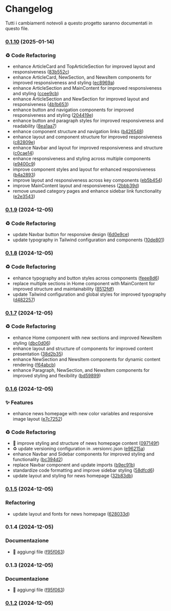 # Changelog

Tutti i cambiamenti notevoli a questo progetto saranno documentati in questo file.

### [0.1.10](https://github.com/Smailen5/Frontend-Mentor-Challenge---/compare/news-homepage@0.1.9...news-homepage@0.1.10) (2025-01-14)


### ♻️ Code Refactoring

* enhance ArticleCard and TopArticleSection for improved layout and responsiveness ([83b552c](https://github.com/Smailen5/Frontend-Mentor-Challenge---/commit/83b552c89e1945a363c916342a1102b000535f8e))
* enhance ArticleCard, NewSection, and NewsItem components for improved responsiveness and styling ([ec8969a](https://github.com/Smailen5/Frontend-Mentor-Challenge---/commit/ec8969a1d2883c8f2f60de6d3ab7276e90143e6f))
* enhance ArticleSection and MainContent for improved responsiveness and styling ([ccee9cb](https://github.com/Smailen5/Frontend-Mentor-Challenge---/commit/ccee9cb80c3cc4525b4abae9a042762e1b1d6106))
* enhance ArticleSection and NewSection for improved layout and responsiveness ([4b1b653](https://github.com/Smailen5/Frontend-Mentor-Challenge---/commit/4b1b653f18123e32cfda4e849380603772c11a1e))
* enhance button and navigation components for improved responsiveness and styling ([204419e](https://github.com/Smailen5/Frontend-Mentor-Challenge---/commit/204419eb14e1bd51af2779c4cc99ae7b1cc2f147))
* enhance button and paragraph styles for improved responsiveness and readability ([8ea1aa7](https://github.com/Smailen5/Frontend-Mentor-Challenge---/commit/8ea1aa726f8167cb2969bdd5967f7e4029e4b4bb))
* enhance component structure and navigation links ([b426548](https://github.com/Smailen5/Frontend-Mentor-Challenge---/commit/b4265488997df88b4f332375a2f7da953e287df9))
* enhance layout and component structure for improved responsiveness ([c82809e](https://github.com/Smailen5/Frontend-Mentor-Challenge---/commit/c82809e4b8f6a2e5ae2ab12a6a91e85d2ce4cedc))
* enhance Navbar and layout for improved responsiveness and structure ([c0cae14](https://github.com/Smailen5/Frontend-Mentor-Challenge---/commit/c0cae14b233cac05145e4f2d9b9967afbebc784c))
* enhance responsiveness and styling across multiple components ([e9400c9](https://github.com/Smailen5/Frontend-Mentor-Challenge---/commit/e9400c9ab1aace28a62baa14a37534ff002f8256))
* improve component styles and layout for enhanced responsiveness ([b4a2893](https://github.com/Smailen5/Frontend-Mentor-Challenge---/commit/b4a2893d1e30ed6a4281b2a577647bc4f939efe6))
* improve layout and responsiveness across key components ([eb5b454](https://github.com/Smailen5/Frontend-Mentor-Challenge---/commit/eb5b454058f695aa4a33eab0116c2e6437e3940d))
* improve MainContent layout and responsiveness ([2bbb39d](https://github.com/Smailen5/Frontend-Mentor-Challenge---/commit/2bbb39de26aba1a486808dd4f6689363bb8da8eb))
* remove unused category pages and enhance sidebar link functionality ([e2e3543](https://github.com/Smailen5/Frontend-Mentor-Challenge---/commit/e2e35433f87ece706e9c30bca8ce919ff628da72))

### [0.1.9](https://github.com/Smailen5/Frontend-Mentor-Challenge---/compare/news-homepage@0.1.8...news-homepage@0.1.9) (2024-12-05)


### ♻️ Code Refactoring

* update Navbar button for responsive design ([6d0e9ce](https://github.com/Smailen5/Frontend-Mentor-Challenge---/commit/6d0e9cef7e20ed28d070986f48ce3471b3d206d7))
* update typography in Tailwind configuration and components ([10de801](https://github.com/Smailen5/Frontend-Mentor-Challenge---/commit/10de801851971895fee81d24a2d0addeb65b326e))

### [0.1.8](https://github.com/Smailen5/Frontend-Mentor-Challenge---/compare/news-homepage@0.1.7...news-homepage@0.1.8) (2024-12-05)


### ♻️ Code Refactoring

* enhance typography and button styles across components ([feee8d6](https://github.com/Smailen5/Frontend-Mentor-Challenge---/commit/feee8d6c57e721fc7ceb6fdb3b1536bbf5251c44))
* replace multiple sections in Home component with MainContent for improved structure and maintainability ([8512fdf](https://github.com/Smailen5/Frontend-Mentor-Challenge---/commit/8512fdf9ad702724b6a0a75f63ca1d020925a6f5))
* update Tailwind configuration and global styles for improved typography ([d482257](https://github.com/Smailen5/Frontend-Mentor-Challenge---/commit/d482257afbc63569126d17cd264c0efa1e75bcb5))

### [0.1.7](https://github.com/Smailen5/Frontend-Mentor-Challenge---/compare/news-homepage@0.1.6...news-homepage@0.1.7) (2024-12-05)


### ♻️ Code Refactoring

* enhance Home component with new sections and improved NewsItem styling ([dbc0d06](https://github.com/Smailen5/Frontend-Mentor-Challenge---/commit/dbc0d06e703209ba5ffcd549bbb0e2959af25eb2))
* enhance layout and structure of components for improved content presentation ([38d2b35](https://github.com/Smailen5/Frontend-Mentor-Challenge---/commit/38d2b3576df45d1929a8ff6a5a1915ff3680583d))
* enhance NewSection and NewsItem components for dynamic content rendering ([f64abcb](https://github.com/Smailen5/Frontend-Mentor-Challenge---/commit/f64abcbd818d5ee4d5c24bb746ba063b9333a5bd))
* enhance Paragraph, NewSection, and NewsItem components for improved styling and flexibility ([bd59899](https://github.com/Smailen5/Frontend-Mentor-Challenge---/commit/bd59899479b32a162a5ef26bb94231cd272d2750))

### [0.1.6](https://github.com/Smailen5/Frontend-Mentor-Challenge---/compare/news-homepage@0.1.5...news-homepage@0.1.6) (2024-12-05)


### ✨ Features

* enhance news homepage with new color variables and responsive image layout ([e7c7252](https://github.com/Smailen5/Frontend-Mentor-Challenge---/commit/e7c725243df479beca2934e5138b21d9b3772d8f))


### ♻️ Code Refactoring

* :lipstick: improve styling and structure of news homepage content ([097149f](https://github.com/Smailen5/Frontend-Mentor-Challenge---/commit/097149f0c22e7eb9e6a0f9cfa56760154e525780))
* :recycle: update versioning configuration in .versionrc.json ([e96215a](https://github.com/Smailen5/Frontend-Mentor-Challenge---/commit/e96215a590c5844e5651200427a51431721a1a0f))
* enhance Navbar and Sidebar components for improved styling and functionality ([bc394d2](https://github.com/Smailen5/Frontend-Mentor-Challenge---/commit/bc394d29392d7bc60662bb8812cd015a944f6d58))
* replace Navbar component and update imports ([b9ec91b](https://github.com/Smailen5/Frontend-Mentor-Challenge---/commit/b9ec91b5ff9de90069a45097f9864088992f1300))
* standardize code formatting and improve sidebar styling ([58dfcd6](https://github.com/Smailen5/Frontend-Mentor-Challenge---/commit/58dfcd696f07e85cb583a11a8399e0fa85099eb3))
* update layout and styling for news homepage ([32b83db](https://github.com/Smailen5/Frontend-Mentor-Challenge---/commit/32b83db64ee62684135efdfdccbd479e088b011e))

### [0.1.5](https://github.com/Smailen5/Frontend-Mentor-Challenge---/compare/news-homepage@0.1.4...news-homepage@0.1.5) (2024-12-05)


### Refactoring

* update layout and fonts for news homepage ([628033d](https://github.com/Smailen5/Frontend-Mentor-Challenge---/commit/628033db8861909e5efe4195c125057c547aaa00))

### 0.1.4 (2024-12-05)


### Documentazione

* :tada: aggiungi file ([f95f063](https://github.com/Smailen5/Frontend-Mentor-Challenge---/commit/f95f063cfb16c1fe5297386ae66d19402383aed1))

### 0.1.3 (2024-12-05)


### Documentazione

* :tada: aggiungi file ([f95f063](https://github.com/Smailen5/Frontend-Mentor-Challenge---/commit/f95f063cfb16c1fe5297386ae66d19402383aed1))

### [0.1.2](https://github.com/Smailen5/Frontend-Mentor-Challenge---/compare/v0.1.1...v0.1.2) (2024-12-05)
